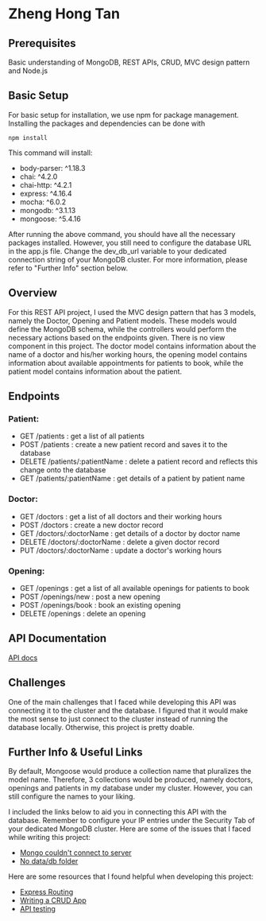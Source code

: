 # Zheng Hong Tan

## Prerequisites
Basic understanding of MongoDB, REST APIs, CRUD, MVC design pattern and Node.js

## Basic Setup
For basic setup for installation, we use npm for package management. Installing the packages and dependencies can be done with
```
npm install
```
This command will install:
* body-parser: ^1.18.3
* chai: ^4.2.0
* chai-http: ^4.2.1
* express: ^4.16.4
* mocha: ^6.0.2
* mongodb: ^3.1.13
* mongoose: ^5.4.16

After running the above command, you should have all the necessary packages installed. However, you still need to configure the database URL in the app.js file. Change the dev_db_url variable to your dedicated connection string of your MongoDB cluster. For more information, please refer to "Further Info" section below.

## Overview
For this REST API project, I used the MVC design pattern that has 3 models, namely the Doctor, Opening and Patient models. These models would define the MongoDB schema, while the controllers would perform the necessary actions based on the endpoints given. There is no view component in this project. The doctor model contains information about the name of a doctor and his/her working hours, the opening model contains information about available appointments for patients to book, while the patient model contains information about the patient.

## Endpoints
### Patient:
* GET 	/patients		: get a list of all patients
* POST 	/patients		: create a new patient record and saves it to the database
* DELETE	/patients/:patientName	: delete a patient record and reflects this change onto the database
* GET 	/patients/:patientName	: get details of a patient by patient name

### Doctor:
* GET 	/doctors		: get a list of all doctors and their working hours
* POST 	/doctors		: create a new doctor record
* GET	/doctors/:doctorName	: get details of a doctor by doctor name
* DELETE 	/doctors/:doctorName	: delete a given doctor record
* PUT	/doctors/:doctorName	: update a doctor's working hours

### Opening:
* GET 	/openings		: get a list of all available openings for patients to book
* POST 	/openings/new		: post a new opening
* POST 	/openings/book		: book an existing opening
* DELETE 	/openings		: delete an opening

## API Documentation
[API docs](https://documenter.getpostman.com/view/6684234/S11NLwSm)

## Challenges
One of the main challenges that I faced while developing this API was connecting it to the cluster and the database. I figured that it would make the most sense to just connect to the cluster instead of running the database locally. Otherwise, this project is pretty doable.

## Further Info & Useful Links
By default, Mongoose would produce a collection name that pluralizes the model name. Therefore, 3 collections would be produced, namely doctors, openings and patients in my database under my cluster. However, you can still configure the names to your liking. 

I included the links below to aid you in connecting this API with the database. Remember to configure your IP entries under the Security Tab of your dedicated MongoDB cluster. Here are some of the issues that I faced while writing this project:

* [Mongo couldn't connect to server](https://stackoverflow.com/questions/13312358/mongo-couldnt-connect-to-server-127-0-0-127017)
* [No data/db folder](https://stackoverflow.com/questions/7948789/mongod-complains-that-there-is-no-data-db-folder)

Here are some resources that I found helpful when developing this project:
* [Express Routing](https://expressjs.com/en/guide/routing.html)
* [Writing a CRUD App](https://codeburst.io/writing-a-crud-app-with-node-js-and-mongodb-e0827cbbdafb)
* [API testing](https://ubuverse.com/introduction-to-node-js-api-unit-testing-with-mocha-and-chai/)


